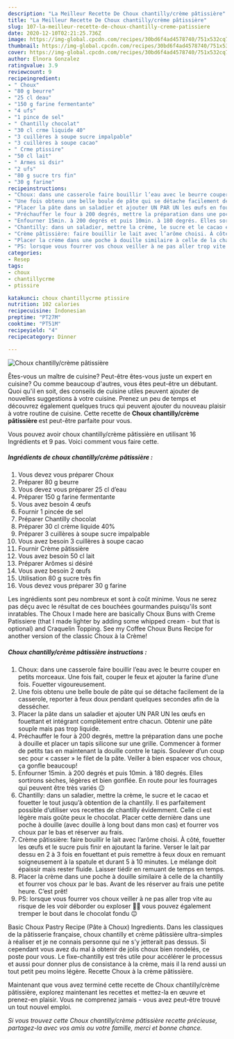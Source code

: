 ```yaml
---
description: "La Meilleur Recette De Choux chantilly/crème pâtissière"
title: "La Meilleur Recette De Choux chantilly/crème pâtissière"
slug: 107-la-meilleur-recette-de-choux-chantilly-creme-patissiere
date: 2020-12-10T02:21:25.736Z
image: https://img-global.cpcdn.com/recipes/30bd6f4ad4578740/751x532cq70/choux-chantillycreme-patissiere-photo-principale-de-la-recette.jpg
thumbnail: https://img-global.cpcdn.com/recipes/30bd6f4ad4578740/751x532cq70/choux-chantillycreme-patissiere-photo-principale-de-la-recette.jpg
cover: https://img-global.cpcdn.com/recipes/30bd6f4ad4578740/751x532cq70/choux-chantillycreme-patissiere-photo-principale-de-la-recette.jpg
author: Elnora Gonzalez
ratingvalue: 3.9
reviewcount: 9
recipeingredient:
- " Choux"
- "80 g beurre"
- "25 cl deau"
- "150 g farine fermentante"
- "4 ufs"
- "1 pince de sel"
- " Chantilly chocolat"
- "30 cl crme liquide 40"
- "3 cuillères à soupe sucre impalpable"
- "3 cuillères à soupe cacao"
- " Crme ptissire"
- "50 cl lait"
- " Armes si dsir"
- "2 ufs"
- "80 g sucre trs fin"
- "30 g farine"
recipeinstructions:
- "Choux: dans une casserole faire bouillir l’eau avec le beurre couper en petits morceaux. Une fois fait, couper le feux et ajouter la farine d’une fois. Fouetter vigoureusement."
- "Une fois obtenu une belle boule de pâte qui se détache facilement de la casserole, reporter à feux doux pendant quelques secondes afin de la dessécher."
- "Placer la pâte dans un saladier et ajouter UN PAR UN les œufs en fouettant et intégrant complètement entre chacun. Obtenir une pâte souple mais pas trop liquide."
- "Préchauffer le four à 200 degrés, mettre la préparation dans une poche à douille et placer un tapis silicone sur une grille. Commencer à former de petits tas en maintenant la douille contre le tapis. Soulever d’un coup sec pour « casser » le filet de la pâte. Veiller à bien espacer vos choux, ça gonfle beaucoup!"
- "Enfourner 15min. à 200 degrés et puis 10min. à 180 degrés. Elles sortirons sèches, légères et bien gonflée. En route pour les fourrages qui peuvent être très variés 😉"
- "Chantilly: dans un saladier, mettre la crème, le sucre et le cacao et fouetter le tout jusqu’à obtention de la chantilly. Il es parfaitement possible d’utiliser vos recettes de chantilly évidemment. Celle ci est légère mais goûte peux le chocolat. Placer cette dernière dans une poche à douille (avec douille à long bout dans mon cas) et fourrer vos choux par le bas et réserver au frais."
- "Crème pâtissière: faire bouillir le lait avec l’arôme choisi. À côté, fouetter les œufs et le sucre puis finir en ajoutant la farine. Verser le lait par dessu en 2 à 3 fois en fouettant et puis remettre à feux doux en remuant soigneusement à la spatule et durant 5 à 10 minutes. Le mélange doit épaissir mais rester fluide. Laisser tiédir en remuant de temps en temps."
- "Placer la crème dans une poche à douille similaire à celle de la chantilly et fourrer vos choux par le bas. Avant de les réserver au frais une petite heure. C’est prêt!"
- "PS: lorsque vous fourrer vos choux veiller à ne pas aller trop vite au risque de les voir déborder ou exploser 👌🏻 vous pouvez également tremper le bout dans le chocolat fondu 😉"
categories:
- Resep
tags:
- choux
- chantillycrme
- ptissire

katakunci: choux chantillycrme ptissire 
nutrition: 102 calories
recipecuisine: Indonesian
preptime: "PT27M"
cooktime: "PT51M"
recipeyield: "4"
recipecategory: Dinner

---
```



![Choux chantilly/crème pâtissière](https://img-global.cpcdn.com/recipes/30bd6f4ad4578740/751x532cq70/choux-chantillycreme-patissiere-photo-principale-de-la-recette.jpg)

Êtes-vous un maître de cuisine? Peut-être êtes-vous juste un expert en cuisine? Ou comme beaucoup d'autres, vous êtes peut-être un débutant. Quoi qu'il en soit, des conseils de cuisine utiles peuvent ajouter de nouvelles suggestions à votre cuisine. Prenez un peu de temps et découvrez également quelques trucs qui peuvent ajouter du nouveau plaisir à votre routine de cuisine. Cette recette de <strong> Choux chantilly/crème pâtissière </strong> est peut-être parfaite pour vous.

<!--inarticleads1-->

Vous pouvez avoir choux chantilly/crème pâtissière en utilisant 16 Ingrédients et 9 pas. Voici comment vous faire cette.

##### Ingrédients de choux chantilly/crème pâtissière :

1. Vous devez vous préparer  Choux
1. Préparer 80 g beurre
1. Vous devez vous préparer 25 cl d’eau
1. Préparer 150 g farine fermentante
1. Vous avez besoin 4 œufs
1. Fournir 1 pincée de sel
1. Préparer  Chantilly chocolat
1. Préparer 30 cl crème liquide 40%
1. Préparer 3 cuillères à soupe sucre impalpable
1. Vous avez besoin 3 cuillères à soupe cacao
1. Fournir  Crème pâtissière
1. Vous avez besoin 50 cl lait
1. Préparer  Arômes si désiré
1. Vous avez besoin 2 œufs
1. Utilisation 80 g sucre très fin
1. Vous devez vous préparer 30 g farine


Les ingrédients sont peu nombreux et sont à coût minime. Vous ne serez pas déçu avec le résultat de ces bouchées gourmandes puisqu&#39;ils sont inratables. The Choux I made here are basically Choux Buns with Creme Patissiere (that I made lighter by adding some whipped cream - but that is optional) and Craquelin Topping. See my Coffee Choux Buns Recipe for another version of the classic Choux à la Crème! 

<!--inarticleads2-->

##### Choux chantilly/crème pâtissière instructions :

1. Choux: dans une casserole faire bouillir l’eau avec le beurre couper en petits morceaux. Une fois fait, couper le feux et ajouter la farine d’une fois. Fouetter vigoureusement.
1. Une fois obtenu une belle boule de pâte qui se détache facilement de la casserole, reporter à feux doux pendant quelques secondes afin de la dessécher.
1. Placer la pâte dans un saladier et ajouter UN PAR UN les œufs en fouettant et intégrant complètement entre chacun. Obtenir une pâte souple mais pas trop liquide.
1. Préchauffer le four à 200 degrés, mettre la préparation dans une poche à douille et placer un tapis silicone sur une grille. Commencer à former de petits tas en maintenant la douille contre le tapis. Soulever d’un coup sec pour « casser » le filet de la pâte. Veiller à bien espacer vos choux, ça gonfle beaucoup!
1. Enfourner 15min. à 200 degrés et puis 10min. à 180 degrés. Elles sortirons sèches, légères et bien gonflée. En route pour les fourrages qui peuvent être très variés 😉
1. Chantilly: dans un saladier, mettre la crème, le sucre et le cacao et fouetter le tout jusqu’à obtention de la chantilly. Il es parfaitement possible d’utiliser vos recettes de chantilly évidemment. Celle ci est légère mais goûte peux le chocolat. Placer cette dernière dans une poche à douille (avec douille à long bout dans mon cas) et fourrer vos choux par le bas et réserver au frais.
1. Crème pâtissière: faire bouillir le lait avec l’arôme choisi. À côté, fouetter les œufs et le sucre puis finir en ajoutant la farine. Verser le lait par dessu en 2 à 3 fois en fouettant et puis remettre à feux doux en remuant soigneusement à la spatule et durant 5 à 10 minutes. Le mélange doit épaissir mais rester fluide. Laisser tiédir en remuant de temps en temps.
1. Placer la crème dans une poche à douille similaire à celle de la chantilly et fourrer vos choux par le bas. Avant de les réserver au frais une petite heure. C’est prêt!
1. PS: lorsque vous fourrer vos choux veiller à ne pas aller trop vite au risque de les voir déborder ou exploser 👌🏻 vous pouvez également tremper le bout dans le chocolat fondu 😉


Basic Choux Pastry Recipe (Pâte à Choux) Ingredients. Dans les classiques de la pâtisserie française, choux chantilly et crème pâtissière ultra-simples à réaliser et je ne connais personne qui ne s&#39;y jetterait pas dessus. Si cependant vous avez du mal à obtenir de jolis choux bien rondelés, ce poste pour vous. Le fixe-chantilly est très utile pour accélérer le processus et aussi pour donner plus de consistance à la crème, mais il la rend aussi un tout petit peu moins légère. Recette Choux à la crème pâtissière. 

<!--inarticleads1-->

<p>
Maintenant que vous avez terminé cette recette de Choux chantilly/crème pâtissière, explorez maintenant les recettes et mettez-la en œuvre et prenez-en plaisir. Vous ne comprenez jamais - vous avez peut-être trouvé un tout nouvel emploi.
</p>

<p>
<i>Si vous trouvez cette Choux chantilly/crème pâtissière recette précieuse, partagez-la avec vos amis ou votre famille, merci et bonne chance.</i>
</p>
